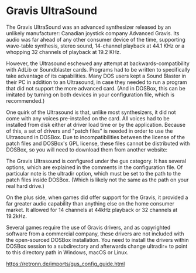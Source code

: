 # Gravis UltraSound

The Gravis UltraSound was an advanced synthesizer released by an unlikely
manufacturer: Canadian joystick company Advanced Gravis. Its audio was far
ahead of any other consumer device of the time, supporting wave-table
synthesis, stereo sound, 14-channel playback at 44.1 KHz or a whopping 32
channels of playback at 19.2 KHz.

However, the Ultrasound eschewed any attempt at backwards-compatibility with
AdLib or Soundblaster cards. Programs had to be written to specifically take
advantage of its capabilities. Many DOS users kept a Sound Blaster in their PC
in addition to an Ultrasound, in case they needed to run a program that did
not support the more advanced card. (And in DOSBox, this can be imitated by
turning on both devices in your configuration file, which is recommended.)

One quirk of the Ultrasound is that, unlike most synthesizers, it did not come
with any voices pre-installed on the card. All voices had to be installed from
disk either at driver load time or by the application. Because of this, a set
of drivers and "patch files" is needed in order to use the Ultrasound in
DOSBox. Due to incompatibilities between the license of the patch files and
DOSBox's GPL license, these files cannot be distributed with DOSBox, so you
will need to download them from another website:

The Gravis Ultrasound is configured under the gus category. It has several
options, which are explained in the comments in the configuration file. Of
particular note is the ultradir option, which must be set to the path to the
patch files inside DOSBox. (Which is likely not the same as the path on your
real hard drive.)



On the plus side, when games did offer support for the Gravis, it provided a far greater audio capability than anything else on the home consumer market. It allowed for 14 channels at 44kHz playback or 32 channels at 19.2kHz.

Several games require the use of Gravis drivers, and as copyrighted software from a commercial company, these drivers are not included with the open-sourced DOSBox installation. You need to install the drivers within DOSBox session to a subdirectory and afterwards change ultradir= to point to this directory path in Windows, macOS or Linux.





https://retronn.de/imports/gus_config_guide.html
